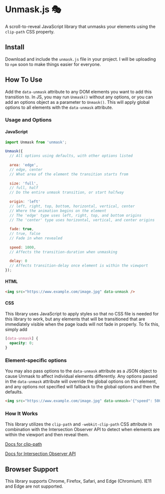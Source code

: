 
# Unmask.js 🎭
A scroll-to-reveal JavaScript library that unmasks your elements using the `clip-path` CSS property.

## Install
Download and include the `unmask.js` file in your project. I will be uploading to `npm` soon to make things easier for everyone.

## How To Use
Add the `data-unmask` attribute to any DOM elements you want to add this transition to. In JS, you may run `Unmask()` without any options, or you can add an options object as a parameter to `Unmask()`. This will apply global options to all elements with the `data-unmask` attribute.

### Usage and Options
#### JavaScript
```javascript
import Unmask from 'unmask';
	
Unmask({
  // All options using defaults, with other options listed
  
  area: 'edge',
  // edge, center
  // What area of the element the transition starts from
  
  size: 'full',
  // full, half
  // Do the entire unmask transition, or start halfway
  
  origin: 'left'
  // left, right, top, bottom, horizontal, vertical, center
  // Where the animation begins on the element
  // The 'edge' type uses left, right, top, and bottom origins
  // The 'center' type uses horizontal, vertical, and center origins
  
  fade: true,
  // true, false
  // Fade in when revealed
  
  speed: 1000,
  // Affects the transition-duration when unmasking
  
  delay: 0
  // Affects transition-delay once element is within the viewport
});
```

#### HTML
```html
<img src="https://www.example.com/image.jpg" data-unmask />
```

#### CSS
This library uses JavaScript to apply styles so that no CSS file is needed for this library to work, but any elements that will be transitioned that are immediately visible when the page loads will not fade in properly. To fix this, simply add
```css
[data-unmask] {
  opacity: 0;
}
```

### Element-specific options
You may also pass options to the `data-unmask` attribute as a JSON object to cause Unmask to affect individual elements differently. Any options passed in the `data-unmask` attribute will override the global options on this element, and any options not specified will fallback to the global options and then the defaults.

```html
<img src="https://www.example.com/image.jpg" data-unmask='{"speed": 500, "delay": 200, "size": "half"}' />
```

### How It Works
This library utilizes the `clip-path` and `-webkit-clip-path` CSS attribute in combination with the Intersection Observer API to detect when elements are within the viewport and then reveal them.

[Docs for clip-path](https://developer.mozilla.org/en-US/docs/Web/CSS/clip-path)

[Docs for Intersection Observer API](https://developer.mozilla.org/en-US/docs/Web/API/Intersection_Observer_API)

## Browser Support
This library supports Chrome, Firefox, Safari, and Edge (Chromium). IE11 and Edge are not supported.
